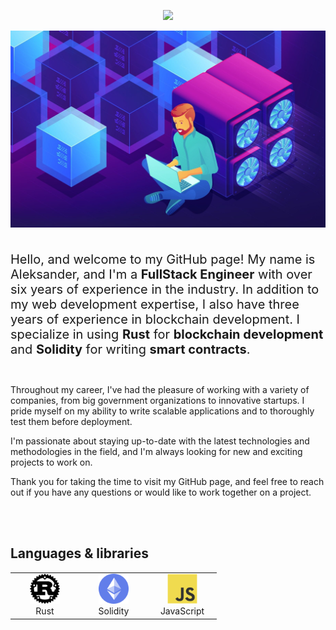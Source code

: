 <p align="center">
  <a href="https://github.com/AleksanderBorovoy"><img src="https://readme-typing-svg.herokuapp.com/?lines=Creative,%20Passionate%20and%20Efficient%20Senior%20Engineer;3%20years%20of%20Rust%20experience;Accurate%20and%20Highly%20secure%20blockchain%20developer;6+%20years%20of%20hands-on%20experience;&center=true&width=800&height=45"></a></a>
</p>

<p align="center">
  <img align="center" src="./pics/Blockchain-Developer.jpg" style = "width: -webkit-fill-available;"/>
</p>

<h1 align="center">
</h1>

<p style="font-size: 20px;">
Hello, and welcome to my GitHub page! My name is Aleksander, and I'm a <b>FullStack Engineer</b> with over six years of experience in the industry. In addition to my web development expertise, I also have three years of experience in blockchain development. I specialize in using <b>Rust</b> for <b>blockchain development</b> and <b>Solidity</b> for writing <b>smart contracts</b>.<br><br>

Throughout my career, I've had the pleasure of working with a variety of companies, from big government organizations to innovative startups. I pride myself on my ability to write scalable applications and to thoroughly test them before deployment.

I'm passionate about staying up-to-date with the latest technologies and methodologies in the field, and I'm always looking for new and exciting projects to work on.

Thank you for taking the time to visit my GitHub page, and feel free to reach out if you have any questions or would like to work together on a project.
</p>

<br><br>
## Languages & libraries

<table>
  <tr>
   <td align="center" width="96">
      <a href="#macropower-tech">
        <img src="./pics/rust.svg" width="48" height="48" alt="Rust" />
      </a>
      <br>Rust
    </td>
     <td align="center" width="96">
      <a href="#macropower-tech">
        <img src="./pics/ethereum.png" width="48" height="48" alt="Solidity" />
      </a>
      <br>Solidity
    </td>
    <td align="center" width="96">
      <a href="#macropower-tech">
        <img src="./pics/javascript-original.svg" width="48" height="48" alt="JavaScript" />
      </a>
      <br>JavaScript
    </td>
   </tr>
</table>

<!--
**AleksanderBorovoy/AleksanderBorovoy** is a ✨ _special_ ✨ repository because its `README.md` (this file) appears on your GitHub profile.

Here are some ideas to get you started:

- 🔭 I’m currently working on ...
- 🌱 I’m currently learning ...
- 👯 I’m looking to collaborate on ...
- 🤔 I’m looking for help with ...
- 💬 Ask me about ...
- 📫 How to reach me: ...
- 😄 Pronouns: ...
- ⚡ Fun fact: ...
-->
